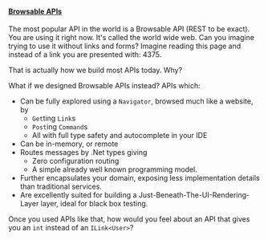 ﻿<div>

#### [Browsable APIs](../paradigms/hypermedia-apis/introduction.md)
The most popular API in the world is a Browsable API (REST to be exact). You are using it right now. It's called the world wide web. Can you imagine trying to use it without links and forms? Imagine reading this page and instead of a link you are presented with: 4375.

That is actually how we build most APIs today. Why?

What if we designed Browsable APIs instead? APIs which: 

* Can be fully explored using a `Navigator`, browsed much like a website, by
  * `Get`ting `Link`s
  * `Post`ing `Command`s
  * All with full type safety and autocomplete in your IDE
* Can be in-memory, or remote
* Routes messages by .Net types giving 
  * Zero configuration routing
  * A simple already well known programming model.
* Further encapsulates your domain, exposing less implementation details than traditional services.
* Are excellently suited for building a Just-Beneath-The-UI-Rendering-Layer layer, ideal for black box testing.

Once you used APIs like that, how would you feel about an API that gives you an `int` instead of an `ILink<User>`?

</div>